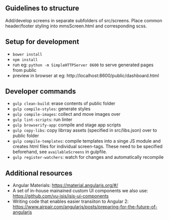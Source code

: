 ## Guidelines to structure

Add/develop screens in separate subfolders of src/screens. Place common header/footer styling into mmsScreen.html and corresponding scss.

## Setup for development

- `bower install`
- `npm install`
- run eg: `python -m SimpleHTTPServer 8600` to serve generated pages from public
- preview in browser at eg: http://localhost:8600/public/dashboard.html

## Developer commands

- `gulp clean-build`: erase contents of public folder
- `gulp compile-styles`: generate styles
- `gulp compile-images`: collect and move images over
- `gulp lint-scripts`: run linter
- `gulp browserify-app`: compile and stage app scripts
- `gulp copy-libs`: copy librray assets (specified in src/libs.json) over to public folder 
- `gulp compile-templates`: compile templates into a singe JS module and creates html files for individual screen-tags. These need to be specified beforehand, see `availableScreens` in gulpfile.
- `gulp register-watchers`: watch for changes and automatically recompile

## Additional resources

- Angular Materials: https://material.angularjs.org/#/
- A set of in-house mainained custom UI components we also use: https://github.com/vu-isis/isis-ui-components
- Writing code that enables easier transiiton to Angular 2: https://www.airpair.com/angularjs/posts/preparing-for-the-future-of-angularjs
